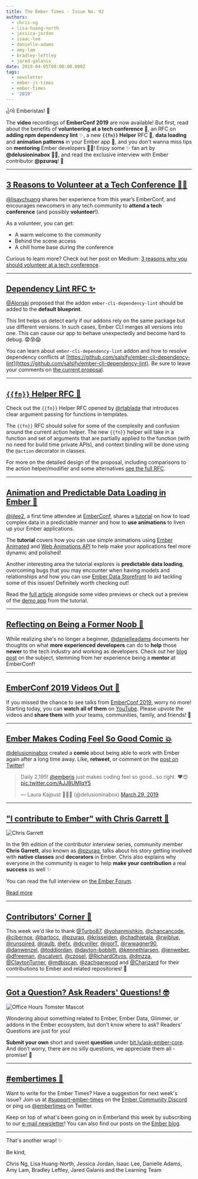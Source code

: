 ```yaml
---
title: The Ember Times - Issue No. 92
authors:
  - chris-ng
  - lisa-huang-north
  - jessica-jordan
  - isaac-lee
  - danielle-adams
  - amy-lam
  - bradley-leftley
  - jared-galanis
date: 2019-04-05T00:00:00.000Z
tags:
  - newsletter
  - ember-js-times
  - ember-times
  - '2019'
---
```



હેલો Emberistas! 🐹

The **video** recordings of **EmberConf 2019** are now available! But first, read about the benefits of **volunteering at a tech conference** 💪, an RFC on **adding npm dependency lint** ✨, a new **`{{fn}}` Helper** RFC 🎉, **data loading** and **animation patterns** in your Ember app 🌟, and you don't wanna miss tips on **mentoring** Ember developers 👩‍🏫! Enjoy some ✨ fan art by **@delusioninabox** 👩‍🎨, and read the exclusive interview with Ember contributor **@pzuraq**! 💬

---

## [3 Reasons to Volunteer at a Tech Conference 💪🏼](https://medium.com/@lisaychuang/3-reasons-why-you-should-volunteer-at-a-tech-conference-19a0c81d1d8)

[@lisaychuang](https://twitter.com/lisaychuang) shares her experience from this year’s EmberConf, and encourages newcomers in any tech community to **attend a tech conference** (and possibly **volunteer**!).

As a volunteer, you can get:
* A warm welcome to the community
* Behind the scene access
* A chill home base during the conference

Curious to learn more? Check out her post on Medium: [3 reasons why you should volunteer at a tech conference](https://medium.com/@lisaychuang/3-reasons-why-you-should-volunteer-at-a-tech-conference-19a0c81d1d8).

---

## [Dependency Lint RFC ✨](https://github.com/emberjs/rfcs/pull/464)

[@Alonski](https://github.com/Alonski) proposed that the addon `ember-cli-dependency-lint` should be added to the **default blueprint**.

This lint helps us detect early if our addons rely on the same package but use different versions. In such cases, Ember CLI merges all versions into one. This can cause our app to behave unexpectedly and become hard to debug. 😨😰😱

You can learn about `ember-cli-dependency-lint` addon and how to resolve dependency conflicts at [https://github.com/salsify/ember-cli-dependency-lint](https://github.com/salsify/ember-cli-dependency-lint). Be sure to leave your comments on [the current proposal](https://github.com/emberjs/rfcs/pull/464).

---

## [`{{fn}}` Helper RFC 🎉](https://github.com/emberjs/rfcs/pull/470)

Check out the `{{fn}}` Helper RFC opened by [@rtablada](https://github.com/rtablada) that introduces clear argument passing for functions in templates.

The `{{fn}}` RFC should solve for some of the complexity and confusion around the current action helper. The new `{{fn}}` helper will take in a function and set of arguments that are partially applied to the function (with no need for build time private APIs), and context binding will be done using the `@action` decorator in classes.

For more on the detailed design of the proposal, including comparisons to the action helper/modifier and some alternatives [see the full RFC](https://github.com/emberjs/rfcs/pull/470).

---

## [Animation and Predictable Data Loading in Ember 🐹](https://crunchingnumbers.live/2019/04/02/animation-and-predictable-data-loading-in-ember/)

[@ijlee2](https://github.com/ijlee2), a first time attendee at [EmberConf](https://emberconf.com/), shares a [tutorial](https://crunchingnumbers.live/2019/04/02/animation-and-predictable-data-loading-in-ember/) on how to load complex data in a predictable manner and how to **use animations** to liven up your Ember applications.

The **tutorial** covers how you can use simple animations using [Ember Animated](https://github.com/ember-animation/ember-animated) and [Web Animations API](https://developer.mozilla.org/en-US/docs/Web/API/Web_Animations_API) to help make your applications feel more dynamic and polished!

Another interesting area the tutorial explores is **predictable data loading**, overcoming bugs that you may encounter when having models and relationships and how you can use [Ember Data Storefront](https://github.com/embermap/ember-data-storefront) to aid tackling some of this issues! Definitely worth checking out!

Read the [full article](https://crunchingnumbers.live/2019/04/02/animation-and-predictable-data-loading-in-ember/) alongside some video previews or check out a preview of the [demo app](https://ember-animated.herokuapp.com/) from the tutorial.

---

## [Reflecting on Being a Former Noob 👶](https://medium.com/@adamzdanielle/reflecting-on-being-a-former-noob-d5e192907ae)

While realizing she's no longer a beginner, [@danielleadams](https://github.com/danielleadams) documents her thoughts on what **more experienced developers** can do to **help** those **newer** to the tech industry and working as developers. Check out her [blog post](https://medium.com/@adamzdanielle/reflecting-on-being-a-former-noob-d5e192907ae) on the subject, stemming from her experience being a **mentor** at EmberConf!

---

## [EmberConf 2019 Videos Out 🎦](https://www.youtube.com/playlist?list=PLE7tQUdRKcyYWLWrHgmWsvzsQBSWCLHYL)

If you missed the chance to see talks from [EmberConf 2019](https://emberconf.com/), worry no more! Starting today, you can **watch all of them** on [YouTube](https://www.youtube.com/playlist?list=PLE7tQUdRKcyYWLWrHgmWsvzsQBSWCLHYL). Please upvote the videos and **share them** with your teams, communities, family, and friends! 💜

---

## [Ember Makes Coding Feel So Good Comic 💥](https://twitter.com/delusioninabox/status/1111468497782091779)

[@delusioninabox](https://github.com/delusioninabox) created a **comic** about being able to work with Ember again after a long time away. Like, **retweet**, or comment on the [post on Twitter](https://twitter.com/delusioninabox/status/1111468497782091779)!

<div class="centered">
  <blockquote class="twitter-tweet" data-lang="en"><p lang="en" dir="ltr">Daily 2,195! <a href="https://twitter.com/emberjs?ref_src=twsrc%5Etfw">@emberjs</a> just makes coding feel so good...so right. ❤😍 <a href="https://t.co/AJJ8UMIqY5">pic.twitter.com/AJJ8UMIqY5</a></p>&mdash; Laura Kajpust 👩‍💻🎨 (@delusioninabox) <a href="https://twitter.com/delusioninabox/status/1111468497782091779?ref_src=twsrc%5Etfw">March 29, 2019</a></blockquote>
  <script async src="https://platform.twitter.com/widgets.js" charset="utf-8"></script>
</div>

---

## ["I contribute to Ember" with Chris Garrett 💬](https://discuss.emberjs.com/t/i-contribute-to-ember-with-chris-garrett/16395)

<div class="float-right padded portrait-frame">
  <img alt="Chris Garrett" title="Chris Garrett - Contributor to Ember" src="/images/blog/emberjstimes/pzuraq.jpg" />
</div>

In the 9th edition of the contributor interview series, community member **Chris Garrett**, also known as [@pzuraq](https://github.com/pzuraq), talks about his story getting involved with **native classes** and **decorators** in Ember. Chris also explains why everyone in the community is eager to help **make your contribution** a real **success** as well ✨

You can read the full interview on [the Ember Forum](https://discuss.emberjs.com/t/i-contribute-to-ember-with-chris-garrett/16395).

<a class="ember-button ember-button--centered" href="https://discuss.emberjs.com/t/i-contribute-to-ember-with-chris-garrett/16395">Read more</a>

---

## [Contributors' Corner 👏](https://guides.emberjs.com/release/contributing/repositories/)

<p>This week we'd like to thank <a href="https://github.com/Turbo87" target="gh-user">@Turbo87</a>, <a href="https://github.com/yohanmishkin" target="gh-user">@yohanmishkin</a>, <a href="https://github.com/chancancode" target="gh-user">@chancancode</a>, <a href="https://github.com/cibernox" target="gh-user">@cibernox</a>, <a href="https://github.com/bartocc" target="gh-user">@bartocc</a>, <a href="https://github.com/pzuraq" target="gh-user">@pzuraq</a>, <a href="https://github.com/krisselden" target="gh-user">@krisselden</a>, <a href="https://github.com/chadhietala" target="gh-user">@chadhietala</a>, <a href="https://github.com/rwjblue" target="gh-user">@rwjblue</a>, <a href="https://github.com/runspired" target="gh-user">@runspired</a>, <a href="https://github.com/raulb" target="gh-user">@raulb</a>, <a href="https://github.com/efx" target="gh-user">@efx</a>, <a href="https://github.com/dcyriller" target="gh-user">@dcyriller</a>, <a href="https://github.com/igorT" target="gh-user">@igorT</a>, <a href="https://github.com/rwwagner90" target="gh-user">@rwwagner90</a>, <a href="https://github.com/danwenzel" target="gh-user">@danwenzel</a>, <a href="https://github.com/toddjordan" target="gh-user">@toddjordan</a>, <a href="https://github.com/dayton-bobbitt" target="gh-user">@dayton-bobbitt</a>, <a href="https://github.com/kennethlarsen" target="gh-user">@kennethlarsen</a>, <a href="https://github.com/jenweber" target="gh-user">@jenweber</a>, <a href="https://github.com/dfreeman" target="gh-user">@dfreeman</a>, <a href="https://github.com/scalvert" target="gh-user">@scalvert</a>, <a href="https://github.com/czosel" target="gh-user">@czosel</a>, <a href="https://github.com/RichardOtvos" target="gh-user">@RichardOtvos</a>, <a href="https://github.com/dmzza" target="gh-user">@dmzza</a>, <a href="https://github.com/ClaytonTurner" target="gh-user">@ClaytonTurner</a>, <a href="https://github.com/mdbiscan" target="gh-user">@mdbiscan</a>, <a href="https://github.com/zachgarwood" target="gh-user">@zachgarwood</a> and <a href="https://github.com/Charizard" target="gh-user">@Charizard</a> for their contributions to Ember and related repositories! 💖</p>

---

## [Got a Question? Ask Readers' Questions! 🤓](https://docs.google.com/forms/d/e/1FAIpQLScqu7Lw_9cIkRtAiXKitgkAo4xX_pV1pdCfMJgIr6Py1V-9Og/viewform)

<div class="blog-row">
  <img class="float-right small transparent padded" alt="Office Hours Tomster Mascot" title="Readers' Questions" src="/images/tomsters/officehours.png" />

  <p>Wondering about something related to Ember, Ember Data, Glimmer, or addons in the Ember ecosystem, but don't know where to ask? Readers’ Questions are just for you!</p>

<p><strong>Submit your own</strong> short and sweet <strong>question</strong> under <a href="https://bit.ly/ask-ember-core" target="rq">bit.ly/ask-ember-core</a>. And don’t worry, there are no silly questions, we appreciate them all - promise! 🤞</p>

</div>

---

## [#embertimes 📰](https://emberjs.com/blog/tags/newsletter.html)

Want to write for the Ember Times? Have a suggestion for next week's issue? Join us at [#support-ember-times](https://discordapp.com/channels/480462759797063690/485450546887786506) on the [Ember Community Discord](https://discordapp.com/invite/zT3asNS) or ping us [@embertimes](https://twitter.com/embertimes) on Twitter.

Keep on top of what's been going on in Emberland this week by subscribing to our [e-mail newsletter](https://the-emberjs-times.ongoodbits.com/)! You can also find our posts on the [Ember blog](https://emberjs.com/blog/tags/newsletter.html).

---

That's another wrap! ✨

Be kind,

Chris Ng, Lisa Huang-North, Jessica Jordan, Isaac Lee, Danielle Adams, Amy Lam, Bradley Leftley, Jared Galanis and the Learning Team
